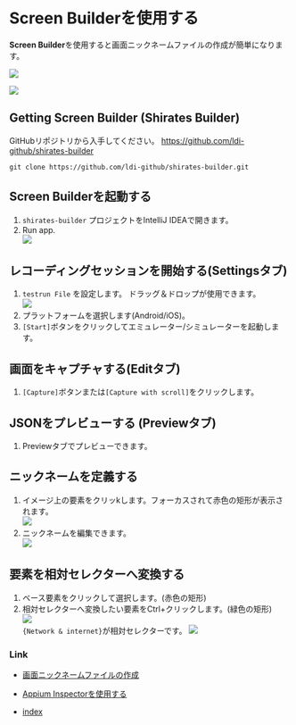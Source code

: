 # Screen Builderを使用する

**Screen Builder**を使用すると画面ニックネームファイルの作成が簡単になります。

![](_images/screen_builder_overview_edit.png)

![](_images/screen_builder_overview_preview.png)

## Getting Screen Builder (Shirates Builder)

GitHubリポジトリから入手してください。
https://github.com/ldi-github/shirates-builder

```
git clone https://github.com/ldi-github/shirates-builder.git
```

## Screen Builderを起動する

1. `shirates-builder` プロジェクトをIntelliJ IDEAで開きます。
2. Run app.<br>
   ![](_images/screen_builder_run.png)

## レコーディングセッションを開始する(Settingsタブ)

1. `testrun File` を設定します。 ドラッグ＆ドロップが使用できます。<br>
   ![](_images/screen_builder_overview_settings.png)
2. プラットフォームを選択します(Android/iOS)。
3. `[Start]`ボタンをクリックしてエミュレーター/シミュレーターを起動します。

## 画面をキャプチャする(Editタブ)

1. `[Capture]`ボタンまたは`[Capture with scroll]`をクリックします。

## JSONをプレビューする (Previewタブ)

1. Previewタブでプレビューできます。

## ニックネームを定義する

1. イメージ上の要素をクリッkします。フォーカスされて赤色の矩形が表示されます。<br>
   ![](_images/screen_builder_selecting_element_on_image.png)
2. ニックネームを編集できます。<br>
   ![](_images/screen_builder_edit_nickname.png)

## 要素を相対セレクターへ変換する

1. ベース要素をクリックして選択します。(赤色の矩形)
2. 相対セレクターへ変換したい要素をCtrl+クリックします。(緑色の矩形)<br>
   ![](_images/screen_builder_converting_to_relative_selector.png) <br>
   `{Network & internet}`が相対セレクターです。
   ![](_images/screen_builder_converting_to_relative_selector_2.png)

### Link

- [画面ニックネームファイルの作成](creating_screen_nickname_file_ja.md)
- [Appium Inspectorを使用する](using_appium_inspector_ja.md)


- [index](../../index_ja.md)
